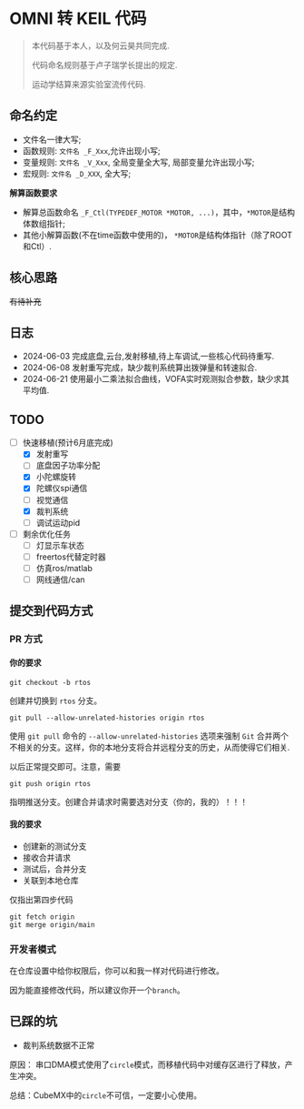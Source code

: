 # OMNI 转 KEIL 代码

> 本代码基于本人，以及何云昊共同完成.
> 
> 代码命名规则基于卢子瑞学长提出的规定.
> 
> 运动学结算来源实验室流传代码.

## 命名约定

* 文件名一律大写;
* 函数规则: `文件名 _F_Xxx`,允许出现小写;
* 变量规则: `文件名 _V_Xxx`, 全局变量全大写, 局部变量允许出现小写;
* 宏规则:     `文件名 _D_XXX`, 全大写;

**解算函数要求**

* 解算总函数命名 `_F_Ctl(TYPEDEF_MOTOR *MOTOR, ...)`，其中，`*MOTOR`是结构体数组指针;
* 其他小解算函数(不在time函数中使用的)， `*MOTOR`是结构体指针（除了ROOT和Ctl）.

## 核心思路

~~有待补充~~

## 日志

* 2024-06-03 完成底盘,云台,发射移植,待上车调试,一些核心代码待重写.
* 2024-06-08 发射重写完成，缺少裁判系统算出拨弹量和转速拟合.
* 2024-06-21 使用最小二乘法拟合曲线，VOFA实时观测拟合参数，缺少求其平均值.

## TODO

- [ ] 快速移植(预计6月底完成)
	- [x] 发射重写
	- [ ] 底盘因子功率分配
	- [x] 小陀螺旋转
	- [x] 陀螺仪spi通信
	- [ ] 视觉通信
	- [x] 裁判系统
	- [ ] 调试运动pid
- [ ] 剩余优化任务
	- [ ] 灯显示车状态
	- [ ] freertos代替定时器
	- [ ] 仿真ros/matlab
	- [ ] 网线通信/can

## 提交到代码方式

### PR 方式

####  你的要求

```shell
git checkout -b rtos
```

创建并切换到 `rtos` 分支。

```shell
git pull --allow-unrelated-histories origin rtos
```
使用 `git pull` 命令的 `--allow-unrelated-histories` 选项来强制 `Git` 合并两个不相关的分支。这样，你的本地分支将合并远程分支的历史，从而使得它们相关.

以后正常提交即可。注意，需要

```shell
git push origin rtos
```

指明推送分支。创建合并请求时需要选对分支（你的，我的）！！！

#### 我的要求

* 创建新的测试分支
* 接收合并请求
* 测试后，合并分支
* 关联到本地仓库

仅指出第四步代码

```shell
git fetch origin
git merge origin/main
```
### 开发者模式

在仓库设置中给你权限后，你可以和我一样对代码进行修改。

因为能直接修改代码，所以建议你开一个`branch`。

## 已踩的坑

* 裁判系统数据不正常

原因： 串口DMA模式使用了`circle`模式，而移植代码中对缓存区进行了释放，产生冲突。

总结：CubeMX中的`circle`不可信，一定要小心使用。
